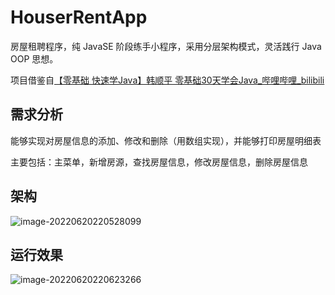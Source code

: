 # HouserRentApp
房屋租聘程序，纯 JavaSE 阶段练手小程序，采用分层架构模式，灵活践行 Java OOP 思想。

项目借鉴自[【零基础 快速学Java】韩顺平 零基础30天学会Java_哔哩哔哩_bilibili](https://www.bilibili.com/video/BV1fh411y7R8?p=364&spm_id_from=pageDriver&vd_source=ac53754f6533097757863a1d248f5406)

## 需求分析

能够实现对房屋信息的添加、修改和删除（用数组实现），并能够打印房屋明细表

主要包括：主菜单，新增房源，查找房屋信息，修改房屋信息，删除房屋信息

## 架构

![image-20220620220528099](http://img.zimei.fun/202206202205352.png)

## 运行效果

![image-20220620220623266](http://img.zimei.fun/202206202206431.png)

